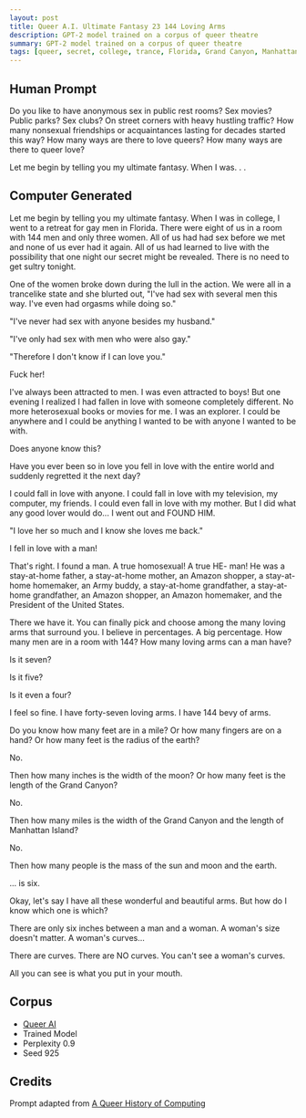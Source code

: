 ```yaml
---
layout: post
title: Queer A.I. Ultimate Fantasy 23 144 Loving Arms
description: GPT-2 model trained on a corpus of queer theatre
summary: GPT-2 model trained on a corpus of queer theatre
tags: [queer, secret, college, trance, Florida, Grand Canyon, Manhattan Island, Amazon, machine learning, GPT-2, RunwayML]
---
```


## Human Prompt

Do you like to have anonymous sex in public rest rooms? Sex movies? Public parks? Sex clubs? On street corners with heavy hustling traffic? How many nonsexual friendships or acquaintances lasting for decades started this way? How many ways are there to love queers? How many ways are there to queer love?

Let me begin by telling you my ultimate fantasy. When I was. . .

## Computer Generated

Let me begin by telling you my ultimate fantasy. When I was in college, I went to a retreat for gay men in Florida. There were eight of us in a room with 144 men and only three women. All of us had had sex before we met and none of us ever had it again. All of us had learned to live with the possibility that one night our secret might be revealed. There is no need to get sultry tonight.

One of the women broke down during the lull in the action. We were all in a trancelike state and she blurted out, "I've had sex with several men this way. I've even had orgasms while doing so."

"I've never had sex with anyone besides my husband."

"I've only had sex with men who were also gay."

"Therefore I don't know if I can love you."

Fuck her!

I've always been attracted to men. I was even attracted to boys! But one evening I realized I had fallen in love with someone completely different. No more heterosexual books or movies for me. I was an explorer. I could be anywhere and I could be anything I wanted to be with anyone I wanted to be with.

Does anyone know this?

Have you ever been so in love you fell in love with the entire world and suddenly regretted it the next day?

I could fall in love with anyone. I could fall in love with my television, my computer, my friends. I could even fall in love with my mother. But I did what any good lover would do... I went out and FOUND HIM.

"I love her so much and I know she loves me back."

I fell in love with a man!

That's right. I found a man. A true homosexual! A true HE- man! He was a stay-at-home father, a stay-at-home mother, an Amazon shopper, a stay-at-home homemaker, an Army buddy, a stay-at-home grandfather, a stay-at-home grandfather, an Amazon shopper, an Amazon homemaker, and the President of the United States.

There we have it. You can finally pick and choose among the many loving arms that surround you. I believe in percentages. A big percentage. How many men are in a room with 144? How many loving arms can a man have?

Is it seven?

Is it five?

Is it even a four?

I feel so fine. I have forty-seven loving arms. I have 144 bevy of arms.

Do you know how many feet are in a mile? Or how many fingers are on a hand? Or how many feet is the radius of the earth?

No.

Then how many inches is the width of the moon? Or how many feet is the length of the Grand Canyon?

No.

Then how many miles is the width of the Grand Canyon and the length of Manhattan Island?

No.

Then how many people is the mass of the sun and moon and the earth.

... is six.

Okay, let's say I have all these wonderful and beautiful arms. But how do I know which one is which?

There are only six inches between a man and a woman. A woman's size doesn't matter. A woman's curves...

There are curves. There are NO curves. You can't see a woman's curves.

All you can see is what you put in your mouth.

## Corpus

- [Queer AI](/queerai)
- Trained Model
- Perplexity 0.9
- Seed 925

## Credits

Prompt adapted from [A Queer History of Computing](https://rhizome.org/editorial/2013/feb/19/queer-computing-1/)
